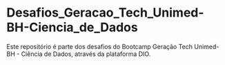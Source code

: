 # Desafios_Geracao_Tech_Unimed-BH-Ciencia_de_Dados
Este repositório é parte dos desafios do Bootcamp Geração Tech Unimed-BH - Ciência de Dados, através da plataforma DIO.

